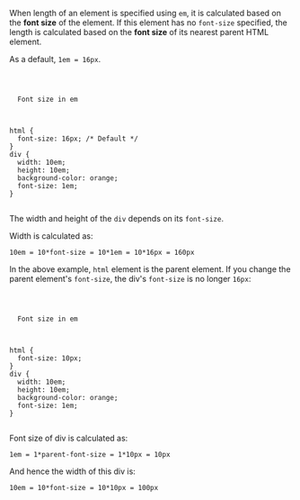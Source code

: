 When length of an element is specified using `em`,
it is calculated based on the **font size**
of the element. If this element has no `font-size` specified,
the length is calculated based on the
**font size** of its nearest parent HTML element.

As a default, `1em = 16px`.

<codeblock language="css" type="lesson">
<code>
<panel language="html">
<div>
  Font size in em
</div>
</panel>
<panel language="css">
html {
  font-size: 16px; /* Default */
}
div {
  width: 10em;
  height: 10em;
  background-color: orange;
  font-size: 1em;
}
</panel>
</code>
</codeblock>

The width and height
of the `div` depends on its `font-size`.

Width is calculated as:

```
10em = 10*font-size = 10*1em = 10*16px = 160px
```

In the above example, `html` element is the parent element.
If you change the parent element's `font-size`,
the div's `font-size` is no longer `16px`:

<codeblock language="css" type="lesson">
<code>
<panel language="html">
<div>
  Font size in em
</div>
</panel>
<panel language="css">
html {
  font-size: 10px;
}
div {
  width: 10em;
  height: 10em;
  background-color: orange;
  font-size: 1em;
}
</panel>
</code>
</codeblock>

Font size of div is calculated as:

```
1em = 1*parent-font-size = 1*10px = 10px
```

And hence the width of this div is:

```
10em = 10*font-size = 10*10px = 100px
```